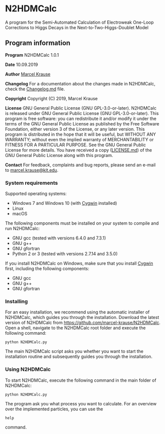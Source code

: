 # N2HDMCalc

A program for the Semi-Automated Calculation of Electroweak One-Loop Corrections to Higgs Decays in the Next-to-Two-Higgs-Doublet Model

## Program information

**Program** N2HDMCalc 1.0.1

**Date** 10.09.2019

**Author** [Marcel Krause](mailto:marcel.krause@kit.edu)

**Changelog** For a documentation about the changes made in N2HDMCalc, check the [Changelog.md](Changelog.md) file.

**Copyright** Copyright (C) 2019, Marcel Krause

**License** GNU General Public License (GNU GPL-3.0-or-later). N2HDMCalc is released under GNU General Public License (GNU GPL-3.0-or-later). This program is free software: you can redistribute it and/or modify it under the terms of the GNU General Public License as published by the Free Software Foundation, either version 3 of the License, or any later version. This program is distributed in the hope that it will be useful, but WITHOUT ANY WARRANTY; without even the implied warranty of MERCHANTABILITY or FITNESS FOR A PARTICULAR PURPOSE. See the GNU General Public License for more details. You have received a copy ([LICENSE.md](LICENSE.md)) of the GNU General Public License along with this program.

**Contact** For feedback, complaints and bug reports, please send an e-mail to <marcel.krause@kit.edu>.

### System requirements

Supported operating systems:
- Windows 7 and Windows 10 (with [Cygwin](https://www.cygwin.com/ "Cygwin") installed)
- Linux
- macOS

The following components must be installed on your system to compile and run N2HDMCalc:
- GNU gcc (tested with versions 6.4.0 and 7.3.1)
- GNU g++
- GNU gfortran
- Python 2 or 3 (tested with versions 2.7.14 and 3.5.0)

If you install N2HDMCalc on Windows, make sure that you install [Cygwin](https://www.cygwin.com/ "Cygwin") first, including the following components:
- GNU gcc
- GNU g++
- GNU gfortran

### Installing

For an easy installation, we recommend using the automatic installer of N2HDMCalc, which guides you through the installation. Download the latest version of N2HDMCalc from https://github.com/marcel-krause/N2HDMCalc. Open a shell, navigate to the N2HDMCalc root folder and execute the following command:
```
python N2HDMCalc.py
```
The main N2HDMCalc script asks you whether you want to start the installation routine and subsequently guides you through the installation.

### Using N2HDMCalc

To start N2HDMCalc, execute the following command in the main folder of N2HDMCalc:
```
python N2HDMCalc.py
```
The program ask you what process you want to calculate. For an overview over the implemented particles, you can use the
```
help
```
command. 